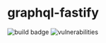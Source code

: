 # graphql-fastify

![build badge](https://github.com/rpvsilva/graphql-fastify/actions/workflows/build_lint.yml/badge.svg) 
![vulnerabilities](https://snyk.io/test/github/rpvsilva/graphql-fastify/badge.svg?targetFile=package.json)